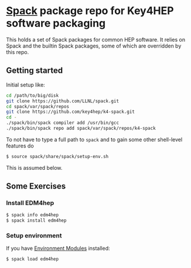 # [Spack](https://github.com/LLNL/spack) package repo for Key4HEP software packaging

This holds a set of Spack packages for common HEP software.  It relies
on Spack and the builtin Spack packages, some of which are overridden
by this repo.

## Getting started

Initial setup like:

```bash
cd /path/to/big/disk
git clone https://github.com/LLNL/spack.git
cd spack/var/spack/repos
git clone https://github.com/key4hep/k4-spack.git
cd -
./spack/bin/spack compiler add /usr/bin/gcc
./spack/bin/spack repo add spack/var/spack/repos/k4-spack
```

To not have to type a full path to `spack` and to gain some other shell-level features do

```bash
$ source spack/share/spack/setup-env.sh
```

This is assumed below.


## Some Exercises

### Install EDM4hep

```bash
$ spack info edm4hep
$ spack install edm4hep
```

### Setup environment

If you have [Environment Modules](http://modules.sf.net) installed:

```bash
$ spack load edm4hep
